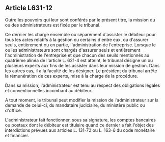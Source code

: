 Article L631-12
----
Outre les pouvoirs qui leur sont conférés par le présent titre, la mission du ou
des administrateurs est fixée par le tribunal.

Ce dernier les charge ensemble ou séparément d'assister le débiteur pour tous
les actes relatifs à la gestion ou certains d'entre eux, ou d'assurer seuls,
entièrement ou en partie, l'administration de l'entreprise. Lorsque le ou les
administrateurs sont chargés d'assurer seuls et entièrement l'administration de
l'entreprise et que chacun des seuils mentionnés au quatrième alinéa de
l'article L. 621-4 est atteint, le tribunal désigne un ou plusieurs experts aux
fins de les assister dans leur mission de gestion. Dans les autres cas, il a la
faculté de les désigner. Le président du tribunal arrête la rémunération de ces
experts, mise à la charge de la procédure.

Dans sa mission, l'administrateur est tenu au respect des obligations légales et
conventionnelles incombant au débiteur.

A tout moment, le tribunal peut modifier la mission de l'administrateur sur la
demande de celui-ci, du mandataire judiciaire, du ministère public ou d'office.

L'administrateur fait fonctionner, sous sa signature, les comptes bancaires ou
postaux dont le débiteur est titulaire quand ce dernier a fait l'objet des
interdictions prévues aux articles L. 131-72 ou L. 163-6 du code monétaire et
financier.
